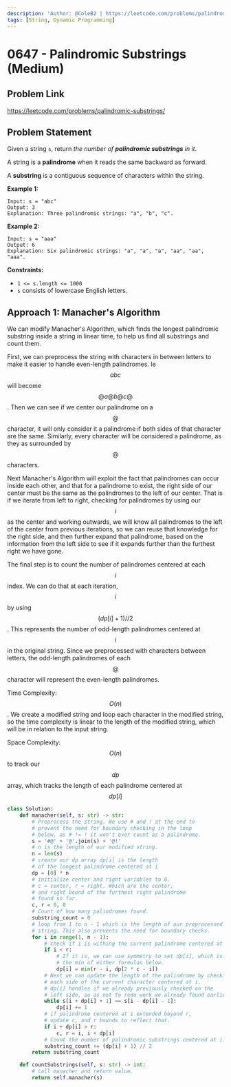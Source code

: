 ```yaml
---
description: 'Author: @ColeB2 | https://leetcode.com/problems/palindromic-substrings/'
tags: [String, Dynamic Programming]
---
```


# 0647 - Palindromic Substrings (Medium)

## Problem Link

https://leetcode.com/problems/palindromic-substrings/

## Problem Statement

Given a string `s`, return _the number of **palindromic substrings** in it_.

A string is a **palindrome** when it reads the same backward as forward.

A **substring** is a contiguous sequence of characters within the string.

**Example 1:**

```
Input: s = "abc"
Output: 3
Explanation: Three palindromic strings: "a", "b", "c".
```

**Example 2:**

```
Input: s = "aaa"
Output: 6
Explanation: Six palindromic strings: "a", "a", "a", "aa", "aa", "aaa".
```

**Constraints:**

- `1 <= s.length <= 1000`
- `s` consists of lowercase English letters.

## Approach 1: Manacher's Algorithm

We can modify Manacher's Algorithm, which finds the longest palindromic substring inside a string in linear time, to help us find all substrings and count them.

First, we can preprocess the string with characters in between letters to make it easier to handle even-length palindromes. Ie $$abc$$ will become $$@a@b@c@$$. Then we can see if we center our palindrome on a $$@$$ character, it will only consider it a palindrome if both sides of that character are the same. Similarly, every character will be considered a palindrome, as they as surrounded by $$@$$ characters.

Next Manacher's Algorithm will exploit the fact that palindromes can occur inside each other, and that for a palindrome to exist, the right side of our center must be the same as the palindromes to the left of our center. That is if we iterate from left to right, checking for palindromes by using our $$i$$ as the center and working outwards, we will know all palindromes to the left of the center from previous iterations, so we can reuse that knowledge for the right side, and then further expand that palindrome, based on the information from the left side to see if it expands further than the furthest right we have gone.

The final step is to count the number of palindromes centered at each $$i$$ index. We can do that at each iteration, $$i$$ by using $$(dp[i] + 1) // 2$$. This represents the number of odd-length palindromes centered at $$i$$ in the original string. Since we preprocessed with characters between letters, the odd-length palindromes of each $$@$$ character will represent the even-length palindromes.

Time Complexity: $$O(n)$$. We create a modified string and loop each character in the modified string, so the time complexity is linear to the length of the modified string, which will be in relation to the input string.

Space Complexity: $$O(n)$$ to track our $$dp$$ array, which tracks the length of each palindrome centered at $$dp[i]$$

<Tabs>
<TabItem value="python" label="Python">
<SolutionAuthor name="@ColeB2"/>

```py
class Solution:
    def manacher(self, s: str) -> str:
        # Preprocess the string. We use # and ! at the end to
        # prevent the need for boundary checking in the loop
        # below, as # != ! it won't ever count as a palindrome.
        s = '#@' + '@'.join(s) + '@!'
        # n is the length of our modified string.
        n = len(s)
        # create our dp array dp[i] is the length
        # of the longest palindrome centered at i
        dp = [0] * n
        # initialize center and right variables to 0.
        # c = center, r = right. Which are the center,
        # and right bound of the furthest right palindrome
        # found so far.
        c, r = 0, 0
        # Count of how many palindromes found.
        substring_count = 0
        # loop from 1 to n - 1 which is the length of our preprocessed
        # string. This also prevents the need for boundary checks.
        for i in range(1, n - 1):
            # check if i is withing the current palindrome centered at c.
            if i < r:
                # If it is, we can use symmetry to set dp[i], which is
                # the min of either formulas below.
                dp[i] = min(r - i, dp[2 * c - i])
            # Next we can update the length of the palindrome by checking
            # each side of the current character centered at i.
            # dp[i] handles if we already previously checked on the
            # left side, so as not to redo work we already found earlier.
            while s[i + dp[i] + 1] == s[i - dp[i] - 1]:
                dp[i] += 1
            # if palindrome centered at i extended beyond r,
            # update c, and r bounds to reflect that.
            if i + dp[i] > r:
                c, r = i, i + dp[i]
            # Count the number of palindromic substrings centered at i.
            substring_count += (dp[i] + 1) // 2
        return substring_count

    def countSubstrings(self, s: str) -> int:
        # call manacher and return value.
        return self.manacher(s)
```

</TabItem>
</Tabs>
